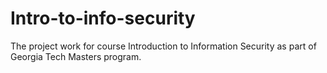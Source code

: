 # Intro-to-info-security
The project work for course Introduction to Information Security as part of Georgia Tech Masters program.

